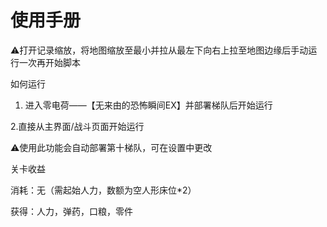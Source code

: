 # 使用手册

⚠️打开记录缩放，将地图缩放至最小并拉从最左下向右上拉至地图边缘后手动运行一次再开始脚本

如何运行
1. 进入零电荷——【无来由的恐怖瞬间EX】并部署梯队后开始运行


2.直接从主界面/战斗页面开始运行

⚠️使用此功能会自动部署第十梯队，可在设置中更改

关卡收益

消耗：无（需起始人力，数额为空人形床位*2）

获得：人力，弹药，口粮，零件
